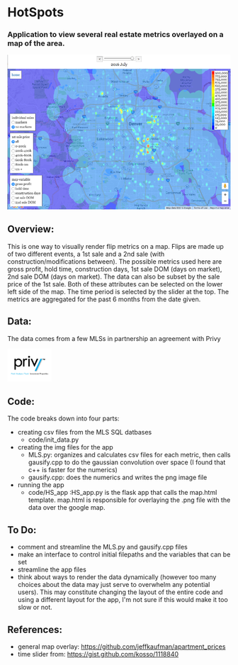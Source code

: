 # HotSpots

### Application to view several real estate metrics overlayed on a map of the area.

<img src="./code/HS_app/static/img/app_screenshot.png"/>

## Overview:
This is one way to visually render flip metrics on a map.  Flips are made up of two different events, a 1st sale and a 2nd sale (with construction/modifications between).  The possible metrics used here are gross profit, hold time, construction days, 1st sale DOM (days on market), 2nd sale DOM (days on market).  The data can also be subset by the sale price of the 1st sale.  Both of these attributes can be selected on the lower left side of the map.  The time period is selected by the slider at the top.  The metrics are aggregated for the past 6 months from the date given.

## Data:
The data comes from a few MLSs in partnership an agreement with Privy

<img src="./code/HS_app/static/img/logos/privylogo.jpg" width="100"/>

## Code:
The code breaks down into four parts:
- creating csv files from the MLS SQL datbases
    - code/init_data.py
- creating the img files for the app
    - MLS.py: organizes and calculates csv files for each metric, then calls gausify.cpp to do the gaussian convolution over space (I found that c++ is faster for the numerics)
    - gausify.cpp: does the numerics and writes the png image file
- running the app
    - code/HS_app :HS_app.py is the flask app that calls the map.html template.  map.html is responsible for overlaying the .png file with the data over the google map.

## To Do:
- comment and streamline the MLS.py and gausify.cpp files
- make an interface to control initial filepaths and the variables that can be set
- streamline the app files
- think about ways to render the data dynamically (however too many choices about the data may just serve to overwhelm any potential users).  This may constitute changing the layout of the entire code and using a different layout for the app, I'm not sure if this would make it too slow or not.

## References:
- general map overlay: https://github.com/jeffkaufman/apartment_prices
- time slider from: https://gist.github.com/kosso/1118840
